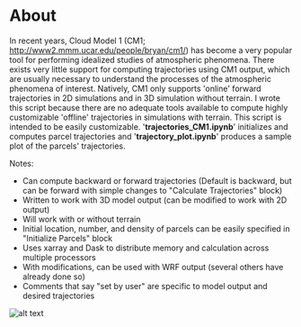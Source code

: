 # About
In recent years, Cloud Model 1 (CM1; http://www2.mmm.ucar.edu/people/bryan/cm1/) has become a very popular tool for performing idealized studies of atmospheric phenomena. There exists very little support for computing trajectories using CM1 output, which are usually necessary to understand the processes of the atmospheric phenomena of interest. Natively, CM1 only supports 'online' forward trajectories in 2D simulations and in 3D simulation without terrain. I wrote this script because there are no adequate tools available to compute highly customizable 'offline' trajectories in simulations with terrain. This script is intended to be easily customizable. '**trajectories_CM1.ipynb**' initializes and computes parcel trajectories and '**trajectory_plot.ipynb**' produces a sample plot of the parcels' trajectories.

Notes:

* Can compute backward or forward trajectories (Default is backward, but can be forward with simple changes to "Calculate Trajectories" block)
* Written to work with 3D model output (can be modified to work with 2D output)
* Will work with or without terrain
* Initial location, number, and density of parcels can be easily specified in "Initialize Parcels" block
* Uses xarray and Dask to distribute memory and calculation across multiple processors
* With modifications, can be used with WRF output (several others have already done so)
* Comments that say "set by user" are specific to model output and desired trajectories

![alt text](/uufs/chpc.utah.edu/common/home/u1013082/lake_effect/cm1/trajectories/trajectory_test_scripts/forward_trajectory_gokhan_2s_z05.png "Verification of Trajectories")


